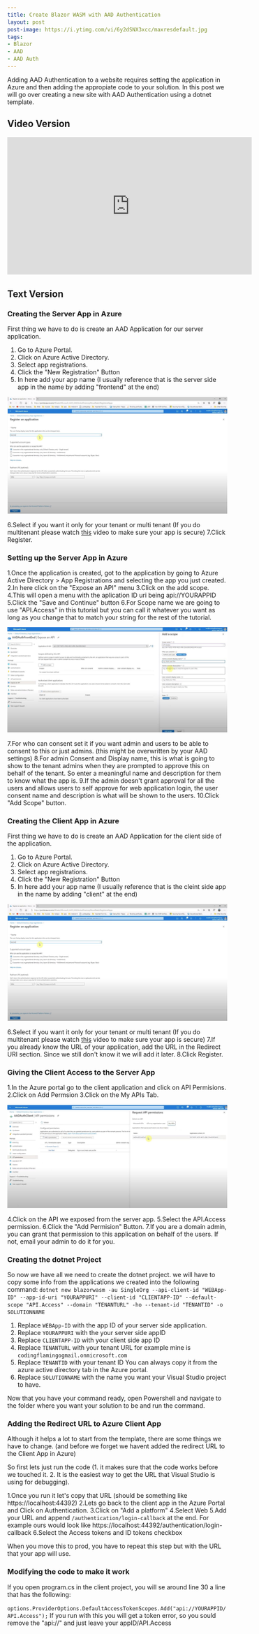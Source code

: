 ```yaml
---
title: Create Blazor WASM with AAD Authentication
layout: post
post-image: https://i.ytimg.com/vi/6y2dSNX3xcc/maxresdefault.jpg
tags:
- Blazor
- AAD
- AAD Auth
---
```


Adding AAD Authentication to a website requires setting the application in Azure and then adding the appropiate code to your solution. In this post we will go over creating a new site with AAD Authentication using a dotnet template. 

## Video Version
<iframe width="560" height="315" src="https://www.youtube.com/embed/6y2dSNX3xcc" frameborder="0" allow="accelerometer; autoplay; clipboard-write; encrypted-media; gyroscope; picture-in-picture" allowfullscreen></iframe>

## Text Version

### Creating the Server App in Azure
First thing we have to do is create an AAD Application for our server application. 
1. Go to Azure Portal.
2. Click on Azure Active Directory.
3. Select app registrations.
4.  Click the "New Registration" Button 
5. In here add your app name (I usually reference that is the server side app in the name by adding "frontend" at the end)

![New AAD App Screen](/assets/images/newaadapp.JPG)  

6.Select if you want it only for your tenant or multi tenant (If you do multitenant please watch [this](http://) video to make sure your app is secure)
7.Click Register. 

### Setting up the Server App in Azure
1.Once the application is created, got to the application by going to Azure Active Directory > App Registrations  and selecting the app you just created. 
2.In here click on the "Expose an API" menu
3.Click on the add scope.
4.This will open a menu with the aplication ID uri being api://YOURAPPID 
5.Click the "Save and Continue" button
6.For Scope name we are going to use "API.Access" in this tutorial but you can call it whatever you want as long as you change that to match your string for the rest of the tutorial. 

![Exposing API](/assets/images/exposingapi.jpg)  

7.For who can consent set it if you want admin and users to be able to consent to this or just admins. (this might be overwritten by your AAD settings)
8.For admin Consent and Display name, this is what is going to show to the tenant admins when they are prompted to approve this on behalf of the tenant. So enter a meaningful name and description for them to know what the app is. 
9.If the admin doesn't grant approval for all the users and allows users to self approve for web application login, the user consent name and description is what will be shown to the users. 
10.Click "Add Scope" button. 

### Creating the Client App in Azure
First thing we have to do is create an AAD Application for the client side of the application. 
1. Go to Azure Portal.
2. Click on Azure Active Directory.
3. Select app registrations.
4.  Click the "New Registration" Button 
5. In here add your app name (I usually reference that is the cleint side app in the name by adding "client" at the end)

![New AAD App Screen](/assets/images/newaadapp.JPG)  

6.Select if you want it only for your tenant or multi tenant (If you do multitenant please watch [this](http://) video to make sure your app is secure)
7.If you already know the URL of your application, add the URL in the Redirect URI section. Since we still don't know it we will add it later. 
8.Click Register. 

### Giving the Client Access to the Server App
1.In the Azure portal go to the client application and click on API Permisions. 
2.Click on Add Permsion
3.Click on the My APIs Tab. 

![Adding AAD Permission](/assets/images/Clientsideapiaccess.JPG)  

4.Click on the API we exposed from the server app. 
5.Select the API.Access permission. 
6.Click the "Add Permision" Button. 
7.If you are a domain admin, you can grant that permission to this application on behalf of the users. If not, email your admin to do it for you. 

### Creating the dotnet Project
So now we have all we need to create the dotnet project. we will have to copy some info from the applications we created into the following command:
`dotnet new blazorwasm -au SingleOrg --api-client-id "WEBApp-ID" --app-id-uri "YOURAPPURI" --client-id "CLIENTAPP-ID" --default-scope "API.Access" --domain "TENANTURL" -ho --tenant-id "TENANTID" -o SOLUTIONNAME`
1. Replace  `WEBApp-ID` with the app ID of your server side application. 
2. Replace  `YOURAPPURI` with the your server side appID
3. Replace  `CLIENTAPP-ID` with your client side app ID
4. Replace  `TENANTURL` with your tenant URL for example mine is `codingflamingogmail.onmicrosoft.com`
5. Replace  `TENANTID` with your tenant ID You can always copy it from the azure active directory tab in the Azure portal.
6. Replace `SOLUTIONNAME` with the name you want your Visual Studio project to have.  

Now that you have your command ready, open Powershell and navigate to the folder where you want your solution to be and run the command. 

### Adding the Redirect URL to Azure Client App
Although it helps a lot to start from the template, there are some things we have to change. (and before we forget we havent added the redirect URL to the Client App in Azure)

So first lets just run the code (1. it makes sure that the code works before we touched it. 2. It is the easiest way to get the URL that Visual Studio is using for debugging). 

1.Once you run it let's copy that URL (should be something like https://localhost:44392) 
2.Lets go back to the client app in the Azure Portal and Click on Authentication. 
3.Click on "Add a platform"
4.Select Web
5.Add your URL and append `/authentication/login-callback` at the end. For example ours would look like https://localhost:44392/authentication/login-callback
6.Select the Access tokens and ID tokens checkbox

When you move this to prod, you have to repeat this step but with the URL that your app will use.

### Modifying the code to make it work
If you open program.cs in the client project, you will se around line 30 a line that has the following:

`options.ProviderOptions.DefaultAccessTokenScopes.Add("api://YOURAPPID/API.Access");`
If you run with this you will get a token error, so you sould remove the "api://" and just leave your appID/API.Access